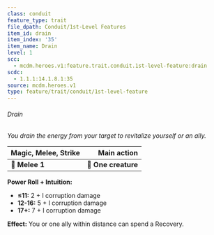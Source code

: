 ```yaml
---
class: conduit
feature_type: trait
file_dpath: Conduit/1st-Level Features
item_id: drain
item_index: '35'
item_name: Drain
level: 1
scc:
  - mcdm.heroes.v1:feature.trait.conduit.1st-level-feature:drain
scdc:
  - 1.1.1:14.1.8.1:35
source: mcdm.heroes.v1
type: feature/trait/conduit/1st-level-feature
---
```


###### Drain

*You drain the energy from your target to revitalize yourself or an ally.*

| **Magic, Melee, Strike** |     **Main action** |
| ------------------------ | ------------------: |
| **📏 Melee 1**           | **🎯 One creature** |

**Power Roll + Intuition:**

- **≤11:** 2 + I corruption damage
- **12-16:** 5 + I corruption damage
- **17+:** 7 + I corruption damage

**Effect:** You or one ally within distance can spend a Recovery.
